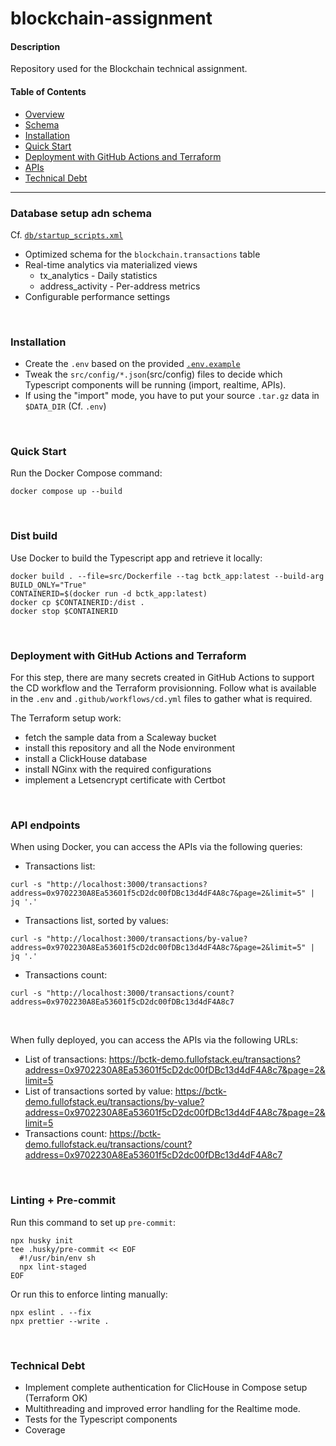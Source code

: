 # blockchain-assignment

#### Description

Repository used for the Blockchain technical assignment.

#### Table of Contents

- [Overview](#overview)
- [Schema](#schema)
- [Installation](#installation)
- [Quick Start](#quick-start)
- [Deployment with GitHub Actions and Terraform](#deployment-with-github-actions-and-terraform)
- [APIs](#apis)
- [Technical Debt](#technical-debt)

<hr>

### Database setup adn schema

Cf. [`db/startup_scripts.xml`](db/startup_scripts.xml)

- Optimized schema for the `blockchain.transactions` table
- Real-time analytics via materialized views
  - tx_analytics - Daily statistics
  - address_activity - Per-address metrics
- Configurable performance settings

<br>

### Installation

- Create the `.env` based on the provided [`.env.example`](.env.example)
- Tweak the `src/config/*.json`(src/config) files to decide which Typescript components will be running (import, realtime, APIs).
- If using the "import" mode, you have to put your source `.tar.gz` data in `$DATA_DIR` (Cf. `.env`)

<br>

### Quick Start

Run the Docker Compose command:

```
docker compose up --build
```

<br>

### Dist build

Use Docker to build the Typescript app and retrieve it locally:

```
docker build . --file=src/Dockerfile --tag bctk_app:latest --build-arg BUILD_ONLY="True"
CONTAINERID=$(docker run -d bctk_app:latest)
docker cp $CONTAINERID:/dist .
docker stop $CONTAINERID
```

<br>

### Deployment with GitHub Actions and Terraform

For this step, there are many secrets created in GitHub Actions
to support the CD workflow and the Terraform provisionning.
Follow what is available in the `.env` and `.github/workflows/cd.yml` files to gather what is required.

The Terraform setup work:

- fetch the sample data from a Scaleway bucket
- install this repository and all the Node environment
- install a ClickHouse database
- install NGinx with the required configurations
- implement a Letsencrypt certificate with Certbot

<br>

### API endpoints

When using Docker, you can access the APIs via the following queries:

- Transactions list:

```
curl -s "http://localhost:3000/transactions?address=0x9702230A8Ea53601f5cD2dc00fDBc13d4dF4A8c7&page=2&limit=5" | jq '.'
```

- Transactions list, sorted by values:

```
curl -s "http://localhost:3000/transactions/by-value?address=0x9702230A8Ea53601f5cD2dc00fDBc13d4dF4A8c7&page=2&limit=5" | jq '.'
```

- Transactions count:

```
curl -s "http://localhost:3000/transactions/count?address=0x9702230A8Ea53601f5cD2dc00fDBc13d4dF4A8c7
```

<br>

When fully deployed, you can access the APIs via the following URLs:

- List of transactions: https://bctk-demo.fullofstack.eu/transactions?address=0x9702230A8Ea53601f5cD2dc00fDBc13d4dF4A8c7&page=2&limit=5
- List of transactions sorted by value: https://bctk-demo.fullofstack.eu/transactions/by-value?address=0x9702230A8Ea53601f5cD2dc00fDBc13d4dF4A8c7&page=2&limit=5
- Transactions count: https://bctk-demo.fullofstack.eu/transactions/count?address=0x9702230A8Ea53601f5cD2dc00fDBc13d4dF4A8c7

<br>

### Linting + Pre-commit

Run this command to set up `pre-commit`:

```
npx husky init
tee .husky/pre-commit << EOF
  #!/usr/bin/env sh
  npx lint-staged
EOF
```

Or run this to enforce linting manually:

```
npx eslint . --fix
npx prettier --write .
```

<br>

### Technical Debt

- Implement complete authentication for ClicHouse in Compose setup (Terraform OK)
- Multithreading and improved error handling for the Realtime mode.
- Tests for the Typescript components
- Coverage
